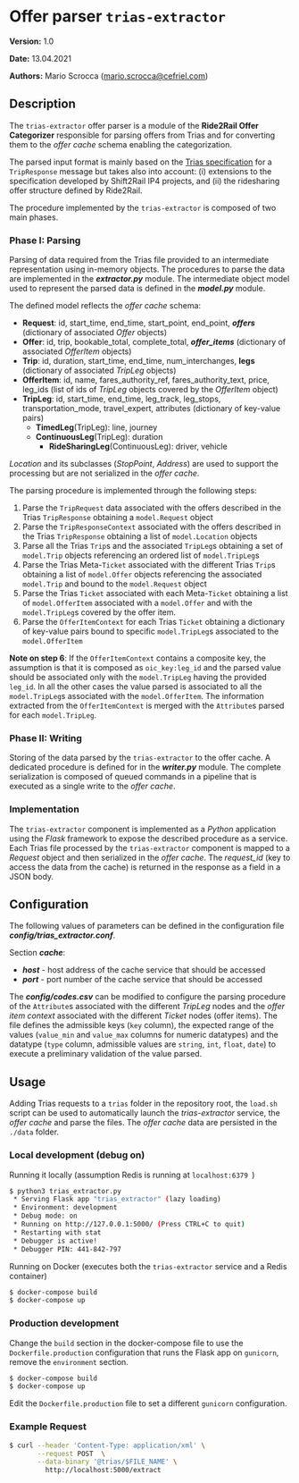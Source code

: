 # Offer parser `trias-extractor`

**Version:** 1.0 

**Date:** 13.04.2021

**Authors:** Mario Scrocca (mario.scrocca@cefriel.com)

## Description 

The `trias-extractor` offer parser  is a module of the **Ride2Rail Offer Categorizer** responsible for parsing offers from Trias and for converting them to the _offer cache_ schema enabling  the categorization.

The parsed input format is mainly based on the [Trias specification](https://github.com/VDVde/TRIAS) for a `TripResponse` message but takes also into account: (i) extensions to the specification developed by Shift2Rail IP4 projects, and (ii) the ridesharing offer structure defined by Ride2Rail.

The procedure implemented by the `trias-extractor` is composed of two main phases.

### Phase I: Parsing   

Parsing of data required from the Trias file provided to an intermediate representation using in-memory objects. The procedures to parse the data are implemented in the ***extractor.py*** module. The intermediate object model used to represent the parsed data is defined in the ***model.py*** module. 

The defined model reflects the _offer cache_ schema:
- **Request**: id, start_time, end_time, start_point, end_point, ***offers*** (dictionary of associated *Offer* objects)
- **Offer**: id, trip, bookable_total, complete_total, ***offer_items***  (dictionary of associated *OfferItem* objects)
- **Trip**: id, duration, start_time, end_time, num_interchanges, **legs** (dictionary of associated *TripLeg* objects)
- **OfferItem**: id, name, fares_authority_ref, fares_authority_text, price, leg_ids (list of ids of *TripLeg* objects covered by the *OfferItem* object)
- **TripLeg**: id, start_time, end_time, leg_track, leg_stops, transportation_mode, travel_expert, attributes (dictionary of key-value pairs)
    - **TimedLeg**(TripLeg): line, journey
    - **ContinuousLeg**(TripLeg): duration 
        - **RideSharingLeg**(ContinuousLeg): driver, vehicle

*Location* and its subclasses (*StopPoint*, *Address*) are used to support the processing but are not serialized in the _offer cache_.

The parsing procedure is implemented through the following steps:

1.  Parse the `TripRequest` data associated with the offers described in the Trias `TripResponse` obtaining a `model.Request` object
2.  Parse the `TripResponseContext` associated with the offers described in the Trias `TripResponse` obtaining a list of `model.Location` objects
3.  Parse all the Trias `Trip`s and the associated `TripLeg`s obtaining a set of `model.Trip` objects referencing an ordered list of `model.TripLeg`s
4.  Parse the Trias Meta-`Ticket` associated with the different Trias `Trip`s obtaining a list of `model.Offer` objects referencing the associated `model.Trip` and bound to the `model.Request` object
5.  Parse the Trias `Ticket` associated with each Meta-`Ticket` obtaining a list of `model.OfferItem` associated with a `model.Offer` and with the `model.TripLeg`s covered by the offer item.
6.  Parse the `OfferItemContext` for each Trias `Ticket` obtaining a dictionary of key-value pairs bound to specific `model.TripLeg`s associated to the `model.OfferItem`

**Note on step 6**: If the `OfferItemContext` contains a composite key, the assumption is that it is composed as `oic_key:leg_id` and the parsed value should be associated only with the `model.TripLeg` having the provided `leg_id`. In all the other cases the value parsed is associated to all the `model.TripLeg`s associated with the `model.OfferItem`. The information extracted from the `OfferItemContext` is merged with the `Attribute`s parsed for each `model.TripLeg`.

### Phase II: Writing 

Storing of the data parsed by the `trias-extractor` to the offer cache. A dedicated procedure is defined for in the ***writer.py*** module. The complete serialization is composed of queued commands in a pipeline that is executed as a single write to the _offer cache_.

### Implementation

The `trias-extractor` component is implemented as a _Python_ application using the _Flask_ framework to expose the described procedure as a service. Each Trias file processed by the `trias-extractor` component is mapped to a *Request* object and then serialized in the _offer cache_. The _request_id_ (key to access the data from the cache) is returned in the response as a field in a JSON body.

## Configuration

The following values of parameters can be defined in the configuration file ***config/trias_extractor.conf***.

Section ***cache***: 
- ***host*** - host address of the cache service that should be accessed 
- ***port*** - port number of the cache service that should be accessed 

The  ***config/codes.csv*** can be modified to configure the parsing procedure of the `Attribute`s associated with the different _TripLeg_ nodes and the _offer item context_ associated with the different _Ticket_ nodes (offer items). The file defines the admissible keys (`key` column), the expected range of the values  (`value_min` and `value_max` columns for numeric datatypes) and the datatype (`type` column, admissible values are `string`, `int`, `float`, `date`) to execute a preliminary validation of the value parsed. 

## Usage

Adding Trias requests to a `trias` folder in the repository root, the `load.sh` script can be used to automatically launch the _trias-extractor_ service, the _offer cache_ and parse the files. The _offer cache_ data are persisted in the `./data` folder.

### Local development (debug on)

Running it locally (assumption Redis is running at  `localhost:6379 `)

```bash
$ python3 trias_extractor.py
 * Serving Flask app "trias_extractor" (lazy loading)
 * Environment: development
 * Debug mode: on
 * Running on http://127.0.0.1:5000/ (Press CTRL+C to quit)
 * Restarting with stat
 * Debugger is active!
 * Debugger PIN: 441-842-797
```

Running on Docker (executes both the `trias-extractor` service and a Redis container)

```bash
$ docker-compose build
$ docker-compose up
```

### Production development
Change the `build` section in the docker-compose file to use the `Dockerfile.production` configuration that runs the Flask app on `gunicorn`, remove the `environment` section.
```bash
$ docker-compose build
$ docker-compose up
```
Edit the `Dockerfile.production` file to set a different `gunicorn` configuration.

### Example Request
```bash
$ curl --header 'Content-Type: application/xml' \
       --request POST  \
       --data-binary '@trias/$FILE_NAME' \
         http://localhost:5000/extract
```